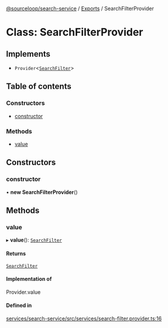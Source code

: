 [@sourceloop/search-service](../README.md) / [Exports](../modules.md) / SearchFilterProvider

# Class: SearchFilterProvider

## Implements

- `Provider`<[`SearchFilter`](../modules.md#searchfilter)\>

## Table of contents

### Constructors

- [constructor](SearchFilterProvider.md#constructor)

### Methods

- [value](SearchFilterProvider.md#value)

## Constructors

### constructor

• **new SearchFilterProvider**()

## Methods

### value

▸ **value**(): [`SearchFilter`](../modules.md#searchfilter)

#### Returns

[`SearchFilter`](../modules.md#searchfilter)

#### Implementation of

Provider.value

#### Defined in

[services/search-service/src/services/search-filter.provider.ts:16](https://github.com/sourcefuse/loopback4-microservice-catalog/blob/6c16af104/services/search-service/src/services/search-filter.provider.ts#L16)
